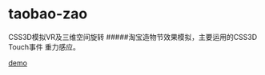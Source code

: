 # taobao-zao
CSS3D模拟VR及三维空间旋转
#####淘宝造物节效果模拟，主要运用的CSS3D Touch事件 重力感应。

[demo](https://herohql521.github.io/taobao-zao/zao.html)
